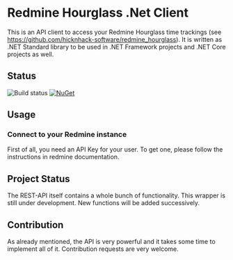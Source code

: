 # Redmine Hourglass .Net Client

This is an API client to access your Redmine Hourglass time trackings (see https://github.com/hicknhack-software/redmine_hourglass). It is written as .NET Standard library to be used in .NET Framework projects and .NET Core projects as well. 

## Status

![Build status](https://travis-ci.org/DevelappersGmbH/RedmineHourglassNet.svg?branch=master)
[![NuGet](https://img.shields.io/nuget/dt/Develappers.RedmineHourglassApi.svg)](https://www.nuget.org/packages/Develappers.RedmineHourglassApi/)

## Usage

### Connect to your Redmine instance

First of all, you need an API Key for your user. To get one, please follow the instructions in redmine documentation.


## Project Status

The REST-API itself contains a whole bunch of functionality. This wrapper is still under development. New functions will be added 
successively.

## Contribution

As already mentioned, the API is very powerful and it takes some time to implement all of it. Contribution requests are very welcome.
